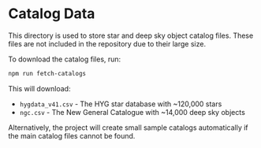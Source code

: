 # Catalog Data

This directory is used to store star and deep sky object catalog files. These files are not included in the repository due to their large size.

To download the catalog files, run:

```bash
npm run fetch-catalogs
```

This will download:
- `hygdata_v41.csv` - The HYG star database with ~120,000 stars
- `ngc.csv` - The New General Catalogue with ~14,000 deep sky objects

Alternatively, the project will create small sample catalogs automatically if the main catalog files cannot be found.
